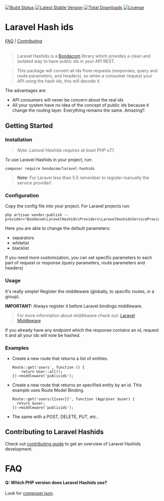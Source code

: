 [![Build Status](https://travis-ci.org/bondacom/laravel-hashids.svg?branch=master)](https://travis-ci.org/bondacom/laravel-hashids)
[![Latest Stable Version](https://poser.pugx.org/bondacom/laravel-hashids/v/stable)](https://packagist.org/packages/bondacom/laravel-hashids)
[![Total Downloads](https://poser.pugx.org/bondacom/laravel-hashids/downloads)](https://packagist.org/packages/bondacom/laravel-hashids)
[![License](https://poser.pugx.org/bondacom/laravel-hashids/license)](https://packagist.org/packages/bondacom/laravel-hashids)

# Laravel Hash ids

###### [FAQ](#faq) | [Contributing](https://github.com/bondacom/laravel-hashids/blob/master/CONTRIBUTING.md)

> Laravel Hashids is a [Bondacom](https://bondacom.com) library which provides a clean and isolated way to have public ids in your API REST.

> This package will convert all ids from requests (responses, query and route parameters, and headers), 
so when a consumer request your API using the hash ids, this will decode it.

The advantages are: 
- API consumers will never be concern about the real ids 
- All your system have no idea of the concept of public ids because it change the routing layer. Everything remains the same. Amazing!!

## Getting Started

### Installation

> *Note: Laravel Hashids requires at least PHP v7.1.*

To use Laravel Hashids in your project, run:
```
composer require bondacom/laravel-hashids
```

> **Note**: For Laravel less than 5.5 remember to register manually the service provider!

### Configuration
Copy the config file into your project. For Laravel projects run:
```
php artisan vendor:publish --provider="Bondacom\LaravelHashids\Providers\LaravelHashidsServiceProvider"
```

Here you are able to change the default parameters:
- separators
- whitelist
- blacklist

If you need more customization, you can set specific parameters to each part of request or response (query parameters, route parameters and headers)

### Usage

It's really simple! 
Register the middleware (globally, to specific routes, in a group).

**IMPORTANT:** Always register it before Laravel bindings middleware.
>For more information about middleware check out: [Laravel Middleware](https://laravel.com/docs/5.5/middleware)

If you already have any endpoint which the response contains an id, request it and all your ids will now be hashed.

### Examples
- Create a new route that returns a list of entities.
    ```
    Route::get('users', function () {
        return User::all();
    })->middleware('publicids');
    ```

- Create a new route that returns an specified entity by an id. This example uses Route Model Binding.
    ```
    Route::get('users/{{user}}', function (App\User $user) {
      return $user;
    })->middleware('publicids');
    ```

- The same with a POST, DELETE, PUT, etc.. 

## Contributing to Laravel Hashids

Check out [contributing guide](https://github.com/bondacom/laravel-hashids/blob/master/CONTRIBUTING.md) to get an overview of Laravel Hashids development.

# FAQ

#### Q: Which PHP version does Laravel Hashids use?

Look for [composer.json](https://github.com/bondacom/laravel-hashids/blob/master/composer.json).